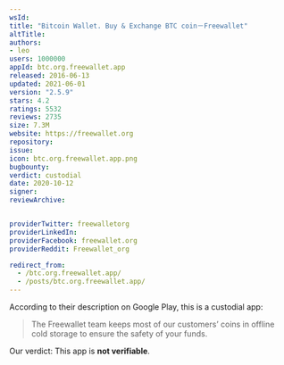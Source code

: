 ```yaml
---
wsId: 
title: "Bitcoin Wallet. Buy & Exchange BTC coin－Freewallet"
altTitle: 
authors:
- leo
users: 1000000
appId: btc.org.freewallet.app
released: 2016-06-13
updated: 2021-06-01
version: "2.5.9"
stars: 4.2
ratings: 5532
reviews: 2735
size: 7.3M
website: https://freewallet.org
repository: 
issue: 
icon: btc.org.freewallet.app.png
bugbounty: 
verdict: custodial
date: 2020-10-12
signer: 
reviewArchive:


providerTwitter: freewalletorg
providerLinkedIn: 
providerFacebook: freewallet.org
providerReddit: Freewallet_org

redirect_from:
  - /btc.org.freewallet.app/
  - /posts/btc.org.freewallet.app/
---
```



According to their description on Google Play, this is a custodial app:

> The Freewallet team keeps most of our customers’ coins in offline cold storage
to ensure the safety of your funds.

Our verdict: This app is **not verifiable**.
